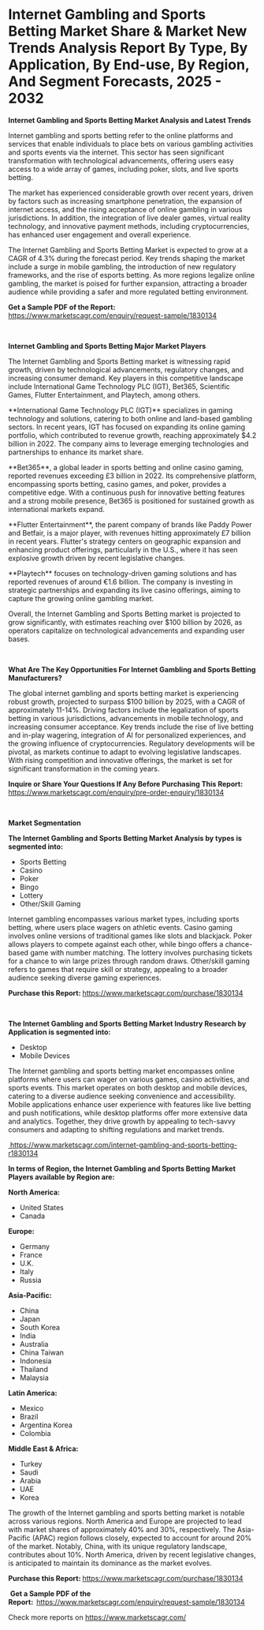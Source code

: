 <p><h1>Internet Gambling and Sports Betting Market Share & Market New Trends Analysis Report By Type, By Application, By End-use, By Region, And Segment Forecasts, 2025 - 2032</h1></p><p><strong>Internet Gambling and Sports Betting Market Analysis and Latest Trends</strong></p>
<p><p>Internet gambling and sports betting refer to the online platforms and services that enable individuals to place bets on various gambling activities and sports events via the internet. This sector has seen significant transformation with technological advancements, offering users easy access to a wide array of games, including poker, slots, and live sports betting.</p><p>The market has experienced considerable growth over recent years, driven by factors such as increasing smartphone penetration, the expansion of internet access, and the rising acceptance of online gambling in various jurisdictions. In addition, the integration of live dealer games, virtual reality technology, and innovative payment methods, including cryptocurrencies, has enhanced user engagement and overall experience.</p><p>The Internet Gambling and Sports Betting Market is expected to grow at a CAGR of 4.3% during the forecast period. Key trends shaping the market include a surge in mobile gambling, the introduction of new regulatory frameworks, and the rise of esports betting. As more regions legalize online gambling, the market is poised for further expansion, attracting a broader audience while providing a safer and more regulated betting environment.</p></p>
<p><strong>Get a Sample PDF of the Report:&nbsp;</strong> <a href="https://www.marketscagr.com/enquiry/request-sample/1830134?utm_campaign=2304&utm_medium=2&utm_source=Github&utm_content=ia&utm_term=11032025&utm_id=internet-gambling-and-sports-betting">https://www.marketscagr.com/enquiry/request-sample/1830134</a></p>
<p>&nbsp;</p>
<p><strong>Internet Gambling and Sports Betting Major Market Players</strong></p>
<p><p>The Internet Gambling and Sports Betting market is witnessing rapid growth, driven by technological advancements, regulatory changes, and increasing consumer demand. Key players in this competitive landscape include International Game Technology PLC (IGT), Bet365, Scientific Games, Flutter Entertainment, and Playtech, among others.</p><p>**International Game Technology PLC (IGT)** specializes in gaming technology and solutions, catering to both online and land-based gambling sectors. In recent years, IGT has focused on expanding its online gaming portfolio, which contributed to revenue growth, reaching approximately $4.2 billion in 2022. The company aims to leverage emerging technologies and partnerships to enhance its market share.</p><p>**Bet365**, a global leader in sports betting and online casino gaming, reported revenues exceeding £3 billion in 2022. Its comprehensive platform, encompassing sports betting, casino games, and poker, provides a competitive edge. With a continuous push for innovative betting features and a strong mobile presence, Bet365 is positioned for sustained growth as international markets expand.</p><p>**Flutter Entertainment**, the parent company of brands like Paddy Power and Betfair, is a major player, with revenues hitting approximately £7 billion in recent years. Flutter's strategy centers on geographic expansion and enhancing product offerings, particularly in the U.S., where it has seen explosive growth driven by recent legislative changes.</p><p>**Playtech** focuses on technology-driven gaming solutions and has reported revenues of around €1.6 billion. The company is investing in strategic partnerships and expanding its live casino offerings, aiming to capture the growing online gambling market.</p><p>Overall, the Internet Gambling and Sports Betting market is projected to grow significantly, with estimates reaching over $100 billion by 2026, as operators capitalize on technological advancements and expanding user bases.</p></p>
<p>&nbsp;</p>
<p><strong>What Are The Key Opportunities For Internet Gambling and Sports Betting Manufacturers?</strong></p>
<p><p>The global internet gambling and sports betting market is experiencing robust growth, projected to surpass $100 billion by 2025, with a CAGR of approximately 11-14%. Driving factors include the legalization of sports betting in various jurisdictions, advancements in mobile technology, and increasing consumer acceptance. Key trends include the rise of live betting and in-play wagering, integration of AI for personalized experiences, and the growing influence of cryptocurrencies. Regulatory developments will be pivotal, as markets continue to adapt to evolving legislative landscapes. With rising competition and innovative offerings, the market is set for significant transformation in the coming years.</p></p>
<p><strong>Inquire or Share Your Questions If Any Before Purchasing This Report:</strong> <a href="https://www.marketscagr.com/enquiry/pre-order-enquiry/1830134?utm_campaign=2304&utm_medium=2&utm_source=Github&utm_content=ia&utm_term=11032025&utm_id=internet-gambling-and-sports-betting">https://www.marketscagr.com/enquiry/pre-order-enquiry/1830134</a></p>
<p>&nbsp;</p>
<p><strong>Market Segmentation</strong></p>
<p><strong>The Internet Gambling and Sports Betting Market Analysis by types is segmented into:</strong></p>
<p><ul><li>Sports Betting</li><li>Casino</li><li>Poker</li><li>Bingo</li><li>Lottery</li><li>Other/Skill Gaming</li></ul></p>
<p><p>Internet gambling encompasses various market types, including sports betting, where users place wagers on athletic events. Casino gaming involves online versions of traditional games like slots and blackjack. Poker allows players to compete against each other, while bingo offers a chance-based game with number matching. The lottery involves purchasing tickets for a chance to win large prizes through random draws. Other/skill gaming refers to games that require skill or strategy, appealing to a broader audience seeking diverse gaming experiences.</p></p>
<p><strong>Purchase this Report:&nbsp;</strong><a href="https://www.marketscagr.com/purchase/1830134?utm_campaign=2304&utm_medium=2&utm_source=Github&utm_content=ia&utm_term=11032025&utm_id=internet-gambling-and-sports-betting">https://www.marketscagr.com/purchase/1830134</a></p>
<p>&nbsp;</p>
<p><strong>The Internet Gambling and Sports Betting Market Industry Research by Application is segmented into:</strong></p>
<p><ul><li>Desktop</li><li>Mobile Devices</li></ul></p>
<p><p>The Internet gambling and sports betting market encompasses online platforms where users can wager on various games, casino activities, and sports events. This market operates on both desktop and mobile devices, catering to a diverse audience seeking convenience and accessibility. Mobile applications enhance user experience with features like live betting and push notifications, while desktop platforms offer more extensive data and analytics. Together, they drive growth by appealing to tech-savvy consumers and adapting to shifting regulations and market trends.</p></p>
<p><a href="https://www.marketscagr.com/internet-gambling-and-sports-betting-r1830134?utm_campaign=2304&utm_medium=2&utm_source=Github&utm_content=ia&utm_term=11032025&utm_id=internet-gambling-and-sports-betting">&nbsp;https://www.marketscagr.com/internet-gambling-and-sports-betting-r1830134</a></p>
<p><strong>In terms of Region, the Internet Gambling and Sports Betting Market Players available by Region are:</strong></p>
<p>
    <p> <strong> North America: </strong>
        <ul>
            <li>United States</li>
            <li>Canada</li>
        </ul>
        </p> 
    <p> <strong> Europe: </strong>
        <ul>
            <li>Germany</li>
            <li>France</li>
            <li>U.K.</li>
            <li>Italy</li>
            <li>Russia</li>
        </ul>
        </p> 
    <p> <strong> Asia-Pacific: </strong>
        <ul>
            <li>China</li>
            <li>Japan</li>
            <li>South Korea</li>
            <li>India</li>
            <li>Australia</li>
            <li>China Taiwan</li>
            <li>Indonesia</li>
            <li>Thailand</li>
            <li>Malaysia</li>
        </ul>
        </p> 
    <p> <strong> Latin America: </strong>
        <ul>
            <li>Mexico</li>
            <li>Brazil</li>
            <li>Argentina Korea</li>
            <li>Colombia</li>
        </ul>
        </p> 
    <p> <strong> Middle East & Africa: </strong>
        <ul>
            <li>Turkey</li>
            <li>Saudi</li>
            <li>Arabia</li>
            <li>UAE</li>
            <li>Korea</li>
        </ul>
    </p>
    </p>
<p><p>The growth of the Internet gambling and sports betting market is notable across various regions. North America and Europe are projected to lead with market shares of approximately 40% and 30%, respectively. The Asia-Pacific (APAC) region follows closely, expected to account for around 20% of the market. Notably, China, with its unique regulatory landscape, contributes about 10%. North America, driven by recent legislative changes, is anticipated to maintain its dominance as the market evolves.</p></p>
<p><strong>Purchase this Report: </strong><a href="https://www.marketscagr.com/purchase/1830134?utm_campaign=2304&utm_medium=2&utm_source=Github&utm_content=ia&utm_term=11032025&utm_id=internet-gambling-and-sports-betting">https://www.marketscagr.com/purchase/1830134</a></p>
<p>&nbsp;<strong>Get a Sample PDF of the Report:&nbsp;&nbsp;</strong><a href="https://www.marketscagr.com/enquiry/request-sample/1830134?utm_campaign=2304&utm_medium=2&utm_source=Github&utm_content=ia&utm_term=11032025&utm_id=internet-gambling-and-sports-betting">https://www.marketscagr.com/enquiry/request-sample/1830134</a></p>
<p><strong></strong></p>
<p>Check more reports on <a href="https://www.marketscagr.com/?utm_campaign=2304&utm_medium=2&utm_source=Github&utm_content=ia&utm_term=11032025&utm_id=internet-gambling-and-sports-betting">https://www.marketscagr.com/</a></p>